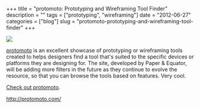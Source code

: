 +++
title = "protomoto: Prototyping and Wireframing Tool Finder"
description = ""
tags = ["prototyping", "wireframing"]
date = "2012-06-27"
categories = ["blog"]
slug = "protomoto-prototyping-and-wireframing-tool-finder"
+++



  <div class="notebook-screenshot"><a href="http://protomoto.com/"><img id='bluga-thumbnail-2569' class='bluga-thumbnail large' src='http://media.konigi.com/bluga/
wt4feb6b253a5fb_large.jpg'/></a></div><p><a href="http://protomoto.com/">protomoto</a> is an excellent showcase of prototyping or wireframing tools created to helps designers find a tool that's suited to the specific devices or platforms they are designing for. The site, developed by Paper &amp; Equator, will be adding more filters in the future as they continue to evolve the resource, so that you can browse the tools based on features. Very cool.</p>

<p><a href="http://protomoto.com/">Check out protomoto</a>.</p>

    
  <a href="http://protomoto.com/">http://protomoto.com/</a>

